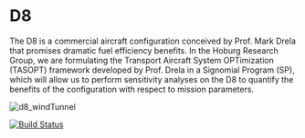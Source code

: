 # D8

The D8 is a commercial aircraft configuration conceived by Prof. Mark Drela that promises dramatic fuel efficiency benefits. In the Hoburg Research Group, we are formulating the Transport Aircraft System OPTimization (TASOPT) framework developed by Prof. Drela in a Signomial Program (SP), which will allow us to perform sensitivity analyses on the D8 to quantify the benefits of the configuration with respect to mission parameters. 

![d8_windTunnel](http://web.mit.edu/aeroastro/labs/gtl/images/cecile-casses-image1.jpg)


[![Build Status](https://acdl.mit.edu/csi/buildStatus/icon?job=gpkit_ResearchModel_d8_Push)](https://acdl.mit.edu/csi/job/gpkit_ResearchModel_d8_Push)
